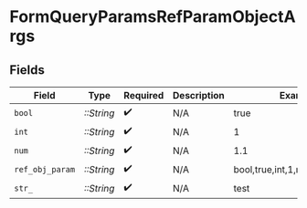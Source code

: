 # FormQueryParamsRefParamObjectArgs


## Fields

| Field                            | Type                             | Required                         | Description                      | Example                          |
| -------------------------------- | -------------------------------- | -------------------------------- | -------------------------------- | -------------------------------- |
| `bool`                           | *::String*                       | :heavy_check_mark:               | N/A                              | true                             |
| `int`                            | *::String*                       | :heavy_check_mark:               | N/A                              | 1                                |
| `num`                            | *::String*                       | :heavy_check_mark:               | N/A                              | 1.1                              |
| `ref_obj_param`                  | *::String*                       | :heavy_check_mark:               | N/A                              | bool,true,int,1,num,1.1,str,test |
| `str_`                           | *::String*                       | :heavy_check_mark:               | N/A                              | test                             |